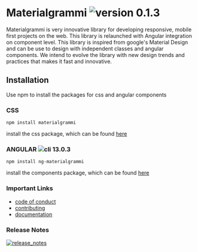 # Materialgrammi ![version 0.1.3](https://img.shields.io/badge/version-0.1.3-orange)
Materialgrammi is very innovative library for developing responsive, mobile first projects on the web. This library is relaunched with Angular integration on component level. This library is inspired from google's Material Design and can be use to design with independent classes and angular components. We intend to evolve the library with new design trends and practices that makes it fast and innovative.

## Installation
Use npm to install the packages for css and angular components

### CSS
```bash:js
npm install materialgrammi
```
install the css package, which can be found [here](https://www.npmjs.com/package/materialgrammi)

### ANGULAR ![cli 13.0.3](https://img.shields.io/badge/cli-13.0.3-blue)
```bash:js
npm install ng-materialgrammi
```
install the components package, which can be found [here](https://www.npmjs.com/package/ng-materialgrammi)

### Important Links
- [code of conduct](https://github.com/ashbeelghouri/materialgrammi/blob/master/code_of_conduct.md)
- [contributing](https://github.com/ashbeelghouri/materialgrammi/blob/master/contributing.rst)
- [documentation](https://www.materialgrammi.com)

### Release Notes
[![release_notes](https://img.shields.io/badge/release-notes-blue)](https://github.com/ashbeelghouri/materialgrammi/blob/master/release-notes.md)
